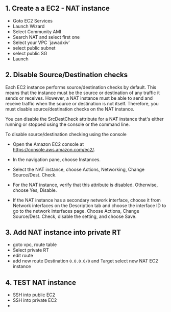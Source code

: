 ##  1. Create a a EC2 - NAT instance

* Goto EC2 Services
* Launch Wizard
* Select Community AMI
* Search NAT and select first one
* Select your VPC `jawadxiv'
* select public subnet
* select public SG
* Launch

## 2. Disable Source/Destination checks
Each EC2 instance performs source/destination checks by default. This means that the instance must be the source or destination of any traffic it sends or receives. However, a NAT instance must be able to send and receive traffic when the source or destination is not itself. Therefore, you must disable source/destination checks on the NAT instance.

You can disable the SrcDestCheck attribute for a NAT instance that's either running or stopped using the console or the command line.

To disable source/destination checking using the console

* Open the Amazon EC2 console at https://console.aws.amazon.com/ec2/.

* In the navigation pane, choose Instances.

* Select the NAT instance, choose Actions, Networking, Change Source/Dest. Check.

* For the NAT instance, verify that this attribute is disabled. Otherwise, choose Yes, Disable.

* If the NAT instance has a secondary network interface, choose it from Network interfaces on the Description tab and choose the interface ID to go to the network interfaces page. Choose Actions, Change Source/Dest. Check, disable the setting, and choose Save.

## 3. Add NAT instance into private RT

  * goto vpc, route table
  * Select private RT
  * edit route
  * add new route Destination `0.0.0.0/0` and Target select new NAT EC2 instance

## 4. TEST NAT instance
  * SSH into public EC2
  * SSH into private EC2
  * 
